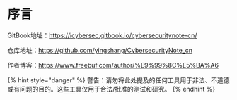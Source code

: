 # 序言

GitBook地址：https://icybersec.gitbook.io/cybersecuritynote-cn/

仓库地址：https://github.com/yingshang/CybersecurityNote_cn

作者博客：https://www.freebuf.com/author/%E9%99%8C%E5%BA%A6







{% hint style="danger" %}
警告：请勿将此处提及的任何工具用于非法、不道德或有问题的目的。这些工具仅用于合法/批准的测试和研究。
{% endhint %}

